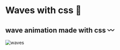 # Waves with css 🌊 
## wave animation made with css 〰️
![waves](https://user-images.githubusercontent.com/94203956/159144749-09e3e2ac-b53f-4b8e-bb48-82fc69a29168.PNG)
